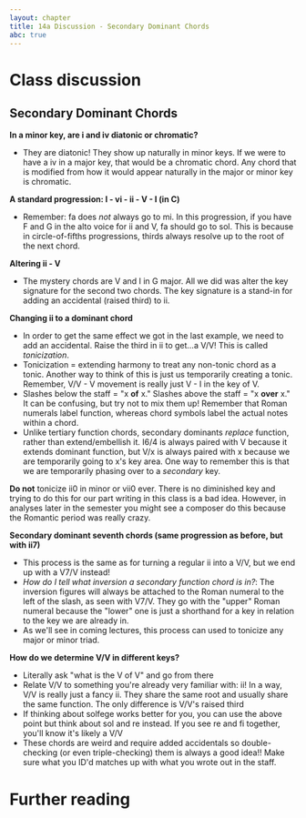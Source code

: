 ```yaml
---
layout: chapter
title: 14a Discussion - Secondary Dominant Chords
abc: true
---
```


# Class discussion
## Secondary Dominant Chords

**In a minor key, are i and iv diatonic or chromatic?**
- They are diatonic! They show up naturally in minor keys. If we were to have a iv in a major key, that would be a chromatic chord. Any chord that is modified from how it would appear naturally in the major or minor key is chromatic.

**A standard progression: I - vi - ii - V - I (in C)**
- Remember: fa does *not* always go to mi. In this progression, if you have F and G in the alto voice for ii and V, fa should go to sol. This is because in circle-of-fifths progressions, thirds always resolve up to the root of the next chord.

**Altering ii - V**
- The mystery chords are V and I in G major. All we did was alter the key signature for the second two chords. The key signature is a stand-in for adding an accidental (raised third) to ii.

**Changing ii to a dominant chord**
- In order to get the same effect we got in the last example, we need to add an accidental. Raise the third in ii to get...a V/V! This is called *tonicization*.
 - Tonicization = extending harmony to treat any non-tonic chord as a tonic. Another way to think of this is just us temporarily creating a tonic. Remember, V/V - V movement is really just V - I in the key of V.
- Slashes below the staff = "x **of** x." Slashes above the staff = "x **over** x." It can be confusing, but try not to mix them up! Remember that Roman numerals label function, whereas chord symbols label the actual notes within a chord.
- Unlike tertiary function chords, secondary dominants *replace* function, rather than extend/embellish it. I6/4 is always paired with V because it extends dominant function, but V/x is always paired with x because we are temporarily going to x's key area. One way to remember this is that we are temporarily phasing over to a *secondary* key.

**Do not** tonicize ii0 in minor or vii0 ever. There is no diminished key and trying to do this for our part writing in this class is a bad idea. However, in analyses later in the semester you might see a composer do this because the Romantic period was really crazy.

**Secondary dominant seventh chords (same progression as before, but with ii7)**
- This process is the same as for turning a regular ii into a V/V, but we end up with a V7/V instead!
 - *How do I tell what inversion a secondary function chord is in?*: The inversion figures will always be attached to the Roman numeral to the left of the slash, as seen with V7/V. They go with the "upper" Roman numeral because the "lower" one is just a shorthand for a key in relation to the key we are already in.
- As we'll see in coming lectures, this process can used to tonicize any major or minor triad.

**How do we determine V/V in different keys?**
- Literally ask "what is the V of V" and go from there
- Relate V/V to something you're already very familiar with: ii! In a way, V/V is really just a fancy ii. They share the same root and usually share the same function. The only difference is V/V's raised third
- If thinking about solfege works better for you, you can use the above point but think about sol and re instead. If you see re and fi together, you'll know it's likely a V/V
- These chords are weird and require added accidentals so double-checking (or even triple-checking) them is always a good idea!! Make sure what you ID'd matches up with what you wrote out in the staff.

# Further reading

